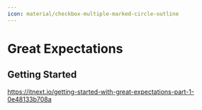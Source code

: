 ```yaml
---
icon: material/checkbox-multiple-marked-circle-outline
---
```


# Great Expectations

## Getting Started

https://itnext.io/getting-started-with-great-expectations-part-1-0e48133b708a
